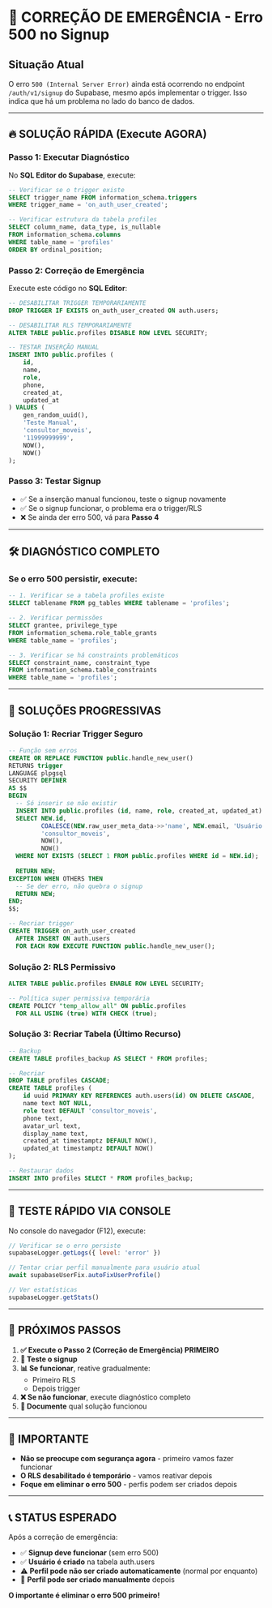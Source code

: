 # 🚨 CORREÇÃO DE EMERGÊNCIA - Erro 500 no Signup

## Situação Atual
O erro `500 (Internal Server Error)` ainda está ocorrendo no endpoint `/auth/v1/signup` do Supabase, mesmo após implementar o trigger. Isso indica que há um problema no lado do banco de dados.

---

## 🔥 SOLUÇÃO RÁPIDA (Execute AGORA)

### Passo 1: Executar Diagnóstico
No **SQL Editor do Supabase**, execute:

```sql
-- Verificar se o trigger existe
SELECT trigger_name FROM information_schema.triggers 
WHERE trigger_name = 'on_auth_user_created';

-- Verificar estrutura da tabela profiles
SELECT column_name, data_type, is_nullable
FROM information_schema.columns
WHERE table_name = 'profiles'
ORDER BY ordinal_position;
```

### Passo 2: Correção de Emergência
Execute este código no **SQL Editor**:

```sql
-- DESABILITAR TRIGGER TEMPORARIAMENTE
DROP TRIGGER IF EXISTS on_auth_user_created ON auth.users;

-- DESABILITAR RLS TEMPORARIAMENTE
ALTER TABLE public.profiles DISABLE ROW LEVEL SECURITY;

-- TESTAR INSERÇÃO MANUAL
INSERT INTO public.profiles (
    id, 
    name, 
    role, 
    phone, 
    created_at, 
    updated_at
) VALUES (
    gen_random_uuid(),
    'Teste Manual',
    'consultor_moveis',
    '11999999999',
    NOW(),
    NOW()
);
```

### Passo 3: Testar Signup
- ✅ Se a inserção manual funcionou, teste o signup novamente
- ✅ Se o signup funcionar, o problema era o trigger/RLS
- ❌ Se ainda der erro 500, vá para **Passo 4**

---

## 🛠️ DIAGNÓSTICO COMPLETO

### Se o erro 500 persistir, execute:

```sql
-- 1. Verificar se a tabela profiles existe
SELECT tablename FROM pg_tables WHERE tablename = 'profiles';

-- 2. Verificar permissões
SELECT grantee, privilege_type 
FROM information_schema.role_table_grants 
WHERE table_name = 'profiles';

-- 3. Verificar se há constraints problemáticos
SELECT constraint_name, constraint_type
FROM information_schema.table_constraints
WHERE table_name = 'profiles';
```

---

## 🔧 SOLUÇÕES PROGRESSIVAS

### Solução 1: Recriar Trigger Seguro
```sql
-- Função sem erros
CREATE OR REPLACE FUNCTION public.handle_new_user()
RETURNS trigger
LANGUAGE plpgsql
SECURITY DEFINER
AS $$
BEGIN
  -- Só inserir se não existir
  INSERT INTO public.profiles (id, name, role, created_at, updated_at)
  SELECT NEW.id, 
         COALESCE(NEW.raw_user_meta_data->>'name', NEW.email, 'Usuário'),
         'consultor_moveis',
         NOW(),
         NOW()
  WHERE NOT EXISTS (SELECT 1 FROM public.profiles WHERE id = NEW.id);
  
  RETURN NEW;
EXCEPTION WHEN OTHERS THEN
  -- Se der erro, não quebra o signup
  RETURN NEW;
END;
$$;

-- Recriar trigger
CREATE TRIGGER on_auth_user_created
  AFTER INSERT ON auth.users
  FOR EACH ROW EXECUTE FUNCTION public.handle_new_user();
```

### Solução 2: RLS Permissivo
```sql
ALTER TABLE public.profiles ENABLE ROW LEVEL SECURITY;

-- Política super permissiva temporária
CREATE POLICY "temp_allow_all" ON public.profiles
  FOR ALL USING (true) WITH CHECK (true);
```

### Solução 3: Recriar Tabela (Último Recurso)
```sql
-- Backup
CREATE TABLE profiles_backup AS SELECT * FROM profiles;

-- Recriar
DROP TABLE profiles CASCADE;
CREATE TABLE profiles (
    id uuid PRIMARY KEY REFERENCES auth.users(id) ON DELETE CASCADE,
    name text NOT NULL,
    role text DEFAULT 'consultor_moveis',
    phone text,
    avatar_url text,
    display_name text,
    created_at timestamptz DEFAULT NOW(),
    updated_at timestamptz DEFAULT NOW()
);

-- Restaurar dados
INSERT INTO profiles SELECT * FROM profiles_backup;
```

---

## 📱 TESTE RÁPIDO VIA CONSOLE

No console do navegador (F12), execute:

```javascript
// Verificar se o erro persiste
supabaseLogger.getLogs({ level: 'error' })

// Tentar criar perfil manualmente para usuário atual
await supabaseUserFix.autoFixUserProfile()

// Ver estatísticas
supabaseLogger.getStats()
```

---

## 🎯 PRÓXIMOS PASSOS

1. **✅ Execute o Passo 2 (Correção de Emergência) PRIMEIRO**
2. **🧪 Teste o signup** 
3. **📊 Se funcionar**, reative gradualmente:
   - Primeiro RLS
   - Depois trigger
4. **❌ Se não funcionar**, execute diagnóstico completo
5. **📝 Documente** qual solução funcionou

---

## 🚨 IMPORTANTE

- **Não se preocupe com segurança agora** - primeiro vamos fazer funcionar
- **O RLS desabilitado é temporário** - vamos reativar depois
- **Foque em eliminar o erro 500** - perfis podem ser criados depois

---

## 📞 STATUS ESPERADO

Após a correção de emergência:
- ✅ **Signup deve funcionar** (sem erro 500)
- ✅ **Usuário é criado** na tabela auth.users
- ⚠️ **Perfil pode não ser criado automaticamente** (normal por enquanto)
- 🔧 **Perfil pode ser criado manualmente** depois

**O importante é eliminar o erro 500 primeiro!** 